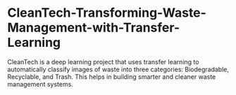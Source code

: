 # CleanTech-Transforming-Waste-Management-with-Transfer-Learning
CleanTech is a deep learning project that uses transfer learning to automatically classify images of waste into three categories: Biodegradable, Recyclable, and Trash. This helps in building smarter and cleaner waste management systems.
